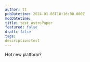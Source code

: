 ```yaml
---
author: tt
pubDatetime: 2024-01-08T18:16:00.000Z
modDatetime:
title: test AstroPaper
featured: false
draft: false
tags:
description:test
---
```


Hot new platform? 
